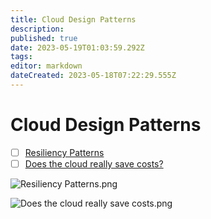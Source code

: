 ```yaml
---
title: Cloud Design Patterns
description: 
published: true
date: 2023-05-19T01:03:59.292Z
tags: 
editor: markdown
dateCreated: 2023-05-18T07:22:29.555Z
---
```


# Cloud Design Patterns
- [ ] [Resiliency Patterns](https://blog.bytebytego.com/p/ep24-environment-friendly-languages?utm_source=profile&utm_medium=reader2)
- [ ] [Does the cloud really save costs?](https://blog.bytebytego.com/p/ep-44-how-does-chatgpt-work?utm_source=profile&utm_medium=reader2)

![Resiliency Patterns.png](http://192.168.25.60:8000/files/file_storage/fc79a91d.png)

![Does the cloud really save costs.png](http://192.168.25.60:8000/files/file_storage/ca2408e9.png)